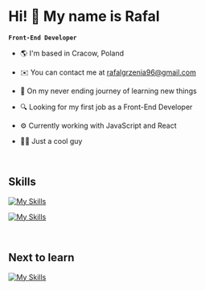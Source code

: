 # Hi! 👋 My name is Rafal

**`Front-End Developer`**

- 🌎 I'm based in Cracow, Poland

- ✉️ You can contact me at rafalgrzenia96@gmail.com

- 🧠 On my never ending journey of learning new things

- 🔍 Looking for my first job as a Front-End Developer

- ⚙️ Currently working with JavaScript and React

- 🙏🏻 Just a cool guy

</br>

## Skills

[![My Skills](https://skillicons.dev/icons?i=html,css,js,react,sass)](https://skillicons.dev)

[![My Skills](https://skillicons.dev/icons?i=tailwind,vite,figma,git,github)](https://skillicons.dev)

</br>

## Next to learn

[![My Skills](https://skillicons.dev/icons?i=ts,jest,nextjs)](https://skillicons.dev)

